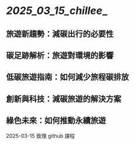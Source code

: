 # _2025_03_15_chillee__
## 旅遊新趨勢：減碳出行的必要性
## 碳足跡解析：旅遊對環境的影響
## 低碳旅遊指南：如何減少旅程碳排放
## 創新與科技：減碳旅遊的解決方案
## 綠色未來：如何推動永續旅遊


2025-03-15  致理 github 課程
